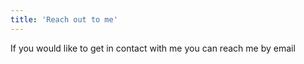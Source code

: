 ```yaml
---
title: 'Reach out to me'
---
```


If you would like to get in contact with me you can reach me by email